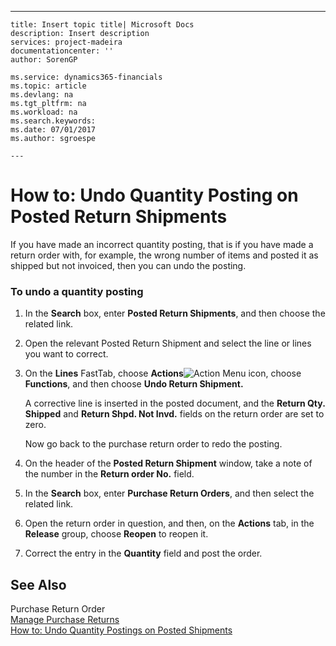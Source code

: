 ---
    title: Insert topic title| Microsoft Docs
    description: Insert description
    services: project-madeira
    documentationcenter: ''
    author: SorenGP

    ms.service: dynamics365-financials
    ms.topic: article
    ms.devlang: na
    ms.tgt_pltfrm: na
    ms.workload: na
    ms.search.keywords:
    ms.date: 07/01/2017
    ms.author: sgroespe

    ---
# How to: Undo Quantity Posting on Posted Return Shipments
If you have made an incorrect quantity posting, that is if you have made a return order with, for example, the wrong number of items and posted it as shipped but not invoiced, then you can undo the posting.  
  
### To undo a quantity posting  
  
1.  In the **Search** box, enter **Posted Return Shipments**, and then choose the related link.  
  
2.  Open the relevant Posted Return Shipment and select the line or lines you want to correct.  
  
3.  On the **Lines** FastTab, choose **Actions**![Action Menu icon](../FullExperience/media/actionmenuicon.png "actionMenuIcon"), choose **Functions**, and then choose **Undo Return Shipment.**  
  
     A corrective line is inserted in the posted document, and the **Return Qty. Shipped** and **Return Shpd. Not Invd.** fields on the return order are set to zero.  
  
     Now go back to the purchase return order to redo the posting.  
  
4.  On the header of the **Posted Return Shipment** window, take a note of the number in the **Return order No.** field.  
  
5.  In the **Search** box, enter **Purchase Return Orders**, and then select the related link.  
  
6.  Open the return order in question, and then, on the **Actions** tab, in the **Release** group, choose **Reopen** to reopen it.  
  
7.  Correct the entry in the **Quantity** field and post the order.  
  
## See Also  
 Purchase Return Order   
 [Manage Purchase Returns](../FullExperience/manage-purchase-returns.md)   
 [How to: Undo Quantity Postings on Posted Shipments](../FullExperience/how-to-undo-quantity-postings-on-posted-shipments.md)
